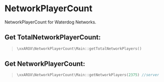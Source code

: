 # NetworkPlayerCount
NetworkPlayerCount for Waterdog Networks.


## Get TotalNetworkPlayerCount:
> ```php
> \xxAROX\NetworkPlayerCount\Main::getTotalNetworkPlayers()
> ```

## Get NetworkPlayerCount:
> ```php
> \xxAROX\NetworkPlayerCount\Main::getNetworkPlayers(2375) //server-port.
> ```
